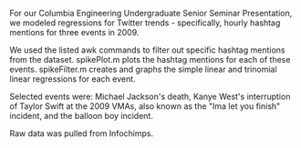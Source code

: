 For our Columbia Engineering Undergraduate Senior Seminar Presentation, we modeled regressions for Twitter trends - specifically, hourly hashtag mentions for three events in 2009. 

We used the listed awk commands to filter out specific hashtag mentions from the dataset. spikePlot.m plots the hashtag mentions for each of these events. spikeFilter.m creates and graphs the simple linear and trinomial linear regressions for each event. 

Selected events were: Michael Jackson's death, Kanye West's interruption of Taylor Swift at the 2009 VMAs, also known as the "Ima let you finish" incident, and the balloon boy incident. 

Raw data was pulled from Infochimps.


